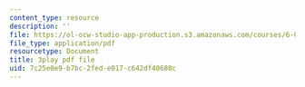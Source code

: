 ```yaml
---
content_type: resource
description: ''
file: https://ol-ocw-studio-app-production.s3.amazonaws.com/courses/6-004-computation-structures-spring-2017/7c25e0e9b7bc2fede017c642df40680c_LN0k-boDvOk.pdf
file_type: application/pdf
resourcetype: Document
title: 3play pdf file
uid: 7c25e0e9-b7bc-2fed-e017-c642df40680c
---
```


